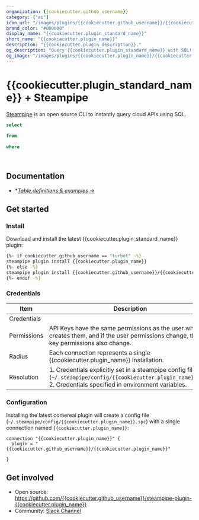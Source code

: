 ```yaml
---
organization: {{cookiecutter.github_username}}
category: ["ai"]
icon_url: "/images/plugins/{{cookiecutter.github_username}}/{{cookiecutter.plugin_name}}.svg"
brand_color: "#000000"
display_name: "{{cookiecutter.plugin_standard_name}}"
short_name: "{{cookiecutter.plugin_name}}"
description: "{{cookiecutter.plugin_description}}."
og_description: "Query {{cookiecutter.plugin_standard_name}} with SQL! Open source CLI. No DB required."
og_image: "/images/plugins/{{cookiecutter.plugin_name}}/{{cookiecutter.plugin_name}}-social-graphic.png"
---
```


# {{cookiecutter.plugin_standard_name}} + Steampipe


[Steampipe](https://steampipe.io) is an open source CLI to instantly query cloud APIs using SQL.


```sql
select
  
from
  
where
  
```

```
```

## Documentation

- **[Table definitions & examples →](/plugins/{{cookiecutter.github_username}}/{{cookiecutter.plugin_name}}/tables)*

## Get started

### Install

Download and install the latest {{cookiecutter.plugin_standard_name}} plugin:

```bash
{%- if cookiecutter.github_username == "turbot" -%}
steampipe plugin install {{cookiecutter.plugin_name}}
{%- else -%}
steampipe plugin install {{cookiecutter.github_username}}/{{cookiecutter.plugin_name}}
{%- endif -%}
```

### Credentials

| Item        | Description                                                                                                                                                                                                                                                                                 |
|-------------|---------------------------------------------------------------------------------------------------------------------------------------------------------------------------------------------------------------------------------------------------------------------------------------------|
| Credentials |                                                                                                                                                                                  |
| Permissions | API Keys have the same permissions as the user who creates them, and if the user permissions change, the API key permissions also change.                                                                                                                                               |
| Radius      | Each connection represents a single {{cookiecutter.plugin_name}} Installation.                                                                                                                                                                                                                                   |
| Resolution  | 1. Credentials explicitly set in a steampipe config file (`~/.steampipe/config/{{cookiecutter.plugin_name}}.spc`)<br />2. Credentials specified in environment variables. |

### Configuration

Installing the latest comereai plugin will create a config file (`~/.steampipe/config/{{cookiecutter.plugin_name}}.spc`) with a single connection named `{{cookiecutter.plugin_name}}`:

```hcl
connection "{{cookiecutter.plugin_name}}" {
  plugin = "{{cookiecutter.github_username}}/{{cookiecutter.plugin_name}}"

}
```

## Get involved

- Open source: https://github.com/{{cookiecutter.github_username}}/steampipe-plugin-{{cookiecutter.plugin_name}}
- Community: [Slack Channel](https://steampipe.io/community/join)
